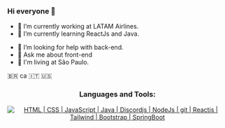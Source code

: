 ### Hi everyone 👋

- 🔭 I’m currently working at <a src="https://www.latamairlines.com/">LATAM Airlines</a>.
- 🌱 I’m currently learning ReactJs and Java.
<!-- - 👯 I’m looking to collaborate on ... -->
- 🤔 I’m looking for help with back-end.
- 💬 Ask me about front-end
- 📍 I'm living at São Paulo.
<!-- - 📫 How to reach me: ...
- ⚡ Fun fact: .. -->

🇧🇷 ca 🇮🇹 🇺🇸


<h3 align="center">Languages and Tools:</h3>
<p align="center">
    <a href="https://skillicons.dev">
        <img title='HTML | CSS | JavaScript | Java | Discordjs | NodeJs | git | Reactjs | Tailwind | Bootstrap | SpringBoot' src="https://skillicons.dev/icons?i=html,css,js,java,discordjs,nodejs,git,react,tailwind,bootstrap,spring,ts&theme=dark" />
    </a>
</p>

<!-- https://github.com/tandpfun/skill-icons -->






